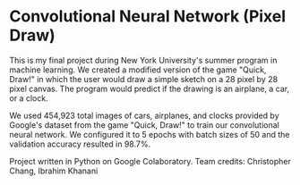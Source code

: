 # Convolutional Neural Network (Pixel Draw)

This is my final project during New York University's summer program in machine learning. We created a modified version of the game "Quick, Draw!" in which the user would draw a simple sketch on a 28 pixel by 28 pixel canvas. The program would predict if the drawing is an airplane, a car, or a clock. 

We used 454,923 total images of cars, airplanes, and clocks provided by Google's dataset from the game "Quick, Draw!" to train our convolutional neural network. We configured it to 5 epochs with batch sizes of 50 and the validation accuracy resulted in 98.7%.

Project written in Python on Google Colaboratory.
Team credits: Christopher Chang, Ibrahim Khanani

